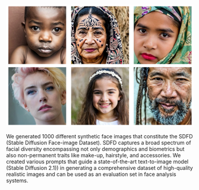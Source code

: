 ![Example images SDFD](https://github.com/gebaltso/SDFD/blob/main/examplesSDFD.png?raw=true "Example Images of SDFD")



We generated 1000 different synthetic face images that constitute the SDFD (Stable Diffusion Face-image Dataset). SDFD captures a broad spectrum of facial diversity encompassing not only demographics and biometrics but also non-permanent traits like make-up,
hairstyle, and accessories. 
We created various prompts that guide a state-of-the-art text-to-image model (Stable Diffusion 2.1)) in generating a comprehensive dataset of high-quality realistic images and can be used as an evaluation set in face analysis systems.
